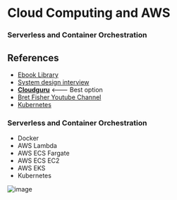 # Cloud Computing and AWS
### Serverless and Container Orchestration

## References
- [Ebook Library](https://1lib.mx/) 
- [System design interview](https://www.amazon.com/System-Design-Interview-insiders-Second-dp-B08CMF2CQF/dp/B08CMF2CQF/ref=mt_other?_encoding=UTF8&me=&qid=1642666962)
- **[Cloudguru](https://acloudguru.com/)** <--- Best option
- [Bret Fisher Youtube Channel](https://www.youtube.com/channel/UC0NErq0RhP51iXx64ZmyVfg)
- [Kubernetes](https://kubernetes.io/docs/concepts/overview/what-is-kubernetes/)

### Serverless and Container Orchestration
- Docker
- AWS Lambda
- AWS ECS Fargate
- AWS ECS EC2
- AWS EKS
- Kubernetes

![image](https://user-images.githubusercontent.com/7213379/150299956-f1fd8b02-8e5b-4902-a31b-802f0369da73.png)

















  
  
  
  
  
  
  
 

